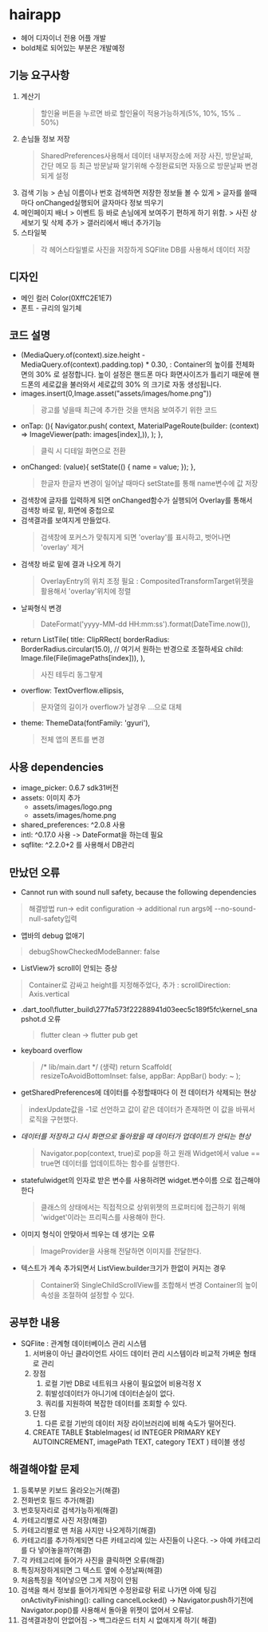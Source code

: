 # hairapp

- 헤어 디자이너 전용 어플 개발
- bold체로 되어있는 부분은 개발예정

## 기능 요구사항
 1. 계산기
    > 할인율 버튼을 누르면 바로 할인율이 적용가능하게(5%, 10%, 15% .. 50%)
 2. 손님들 정보 저장
       > SharedPreferences사용해서 데이터 내부저장소에 저장
       >  사진, 방문날짜, 간단 메모 등
       > 최근 방문날짜 알기위해 수정완료되면 자동으로 방문날짜 변경되게 설정
3. 검색 기능
       > 손님 이름이나 번호 검색하면 저장한 정보들 볼 수 있게
       > 글자를 쓸때마다 onChanged실행되어 글자마다 정보 띄우기
4. 메인페이지 배너
       > 이벤트 등 바로 손님에게 보여주기 편하게 하기 위함.
       > 사진 상세보기 및 삭제 추가
       > 갤러리에서 배너 추가기능
5. 스타일북
   > 각 헤어스타일별로 사진을 저장하게
    > SQFlite DB를 사용해서 데이터 저장
## 디자인
 - 메인 컬러 Color(0XffC2E1E7)
 - 폰트 - 규리의 일기체


## 코드 설명

- (MediaQuery.of(context).size.height - MediaQuery.of(context).padding.top) * 0.30, :
       Container의 높이를 전체화면의 30% 로 설정합니다. 높이 설정은 핸드폰 마다 화면사이즈가
       틀리기 때문에 핸드폰의 세로값을 불러와서 세로값의 30% 의 크기로 자동 생성됩니다.
-  images.insert(0,Image.asset("assets/images/home.png"))
    > 광고를 넣을때 최근에 추가한 것을 맨처음 보여주기 위한 코드
- onTap: (){
  Navigator.push(
  context,
  MaterialPageRoute(builder: (context) => ImageViewer(path: images[index],)),
  );
  },
    > 클릭 시 디테일 화면으로 전환
- onChanged: (value){
  setState(() {
  name = value;
  });
  },
  > 한글자 한글자 변경이 일어날 때마다 setState를 통해 name변수에 값 저장
- 검색창에 글자를 입력하게 되면 onChanged함수가 실행되어 Overlay를 통해서 검색창 바로 밑, 화면에 중첩으로
- 검색결과를 보여지게 만들었다.
    > 검색창에 포커스가 맞춰지게 되면 'overlay'를 표시하고, 벗어나면 'overlay' 제거
- 검색창 바로 밑에 결과 나오게 하기
  > OverlayEntry의 위치 조정 필요 : CompositedTransformTarget위젯을 활용해서 'overlay'위치에 정렬
- 날짜형식 변경
    >DateFormat('yyyy-MM-dd HH:mm:ss').format(DateTime.now()),
- return ListTile(
  title: ClipRRect(
  borderRadius: BorderRadius.circular(15.0), // 여기서 원하는 반경으로 조절하세요
  child: Image.file(File(imagePaths[index])),
  ),
    > 사진 테두리 동그랗게
- overflow: TextOverflow.ellipsis,
    > 문자열의 길이가 overflow가 날경우 ...으로 대체
- theme: ThemeData(fontFamily: 'gyuri'),
    > 전체 앱의 폰트를 변경


## 사용 dependencies
- image_picker: 0.6.7 sdk31버전
-   assets: 이미지 추가
    - assets/images/logo.png
    - assets/images/home.png 
- shared_preferences: ^2.0.8 사용
- intl: ^0.17.0 사용 -> DateFormat을 하는데 필요
- sqflite: ^2.2.0+2 를 사용해서 DB관리

## 만났던 오류

- Cannot run with sound null safety, because the following dependencies
 > 해결방법 run-> edit configuration -> additional run args에 --no-sound-null-safety입력
- 앱바의 debug 없애기
 > debugShowCheckedModeBanner: false
- ListView가 scroll이 안되는 증상
 > Container로 감싸고 height를 지정해주었다, 추가 : scrollDirection: Axis.vertical
- .dart_tool\flutter_build\277fa573f22288941d03eec5c189f5fc\kernel_snapshot.d 오류
  > flutter clean -> flutter pub get
- keyboard overflow
  > /* lib/main.dart */
  (생략)
  return Scaffold(
  resizeToAvoidBottomInset: false,
  appBar: AppBar()
  body: ~
  );
- getSharedPreferences에 데이터를 수정할때마다 이 전 데이터가 삭제되는 현상
 > indexUpdate값을 -1로 선언하고 값이 같은 데이터가 존재하면 이 값을 바꿔서 로직을 구현했다.
- *데이터를 저장하고 다시 화면으로 돌아왔을 때 데이터가 업데이트가 안되는 현상*
    > Navigator.pop(context, true)로 pop을 하고 원래 Widget에서 value == true면 데이터를 업데이트하는 함수를 실행한다.
- statefulwidget의 인자로 받은 변수를 사용하려면 widget.변수이름 으로 접근해야 한다
    > 클래스의 상태에서는 직접적으로 상위위젯의 프로퍼티에 접근하기 위해 'widget'이라는 프리픽스를 사용해야 한다.
- 이미지 형식이 안맞아서 띄우는 데 생기는 오류
    >ImageProvider을 사용해 전달하면 이미지를 전달한다.
- 텍스트가 계속 추가되면서 ListView.builder크기가 한없이 커지는 경우
    > Container와 SingleChildScrollView를 조합해서 변경
    > Container의 높이 속성을 조절하여 설정할 수 있다.

## 공부한 내용
- SQFlite : 관계형 데이터베이스 관리 시스템
  1. 서버용이 아닌 클라이언트 사이드 데이터 관리 시스템이라 비교적 가벼운 형태로 관리
  2. 장점
     1. 로컬 기반 DB로 네트워크 사용이 필요없어 비용걱정 X
     2. 휘발성데이터가 아니기에 데이터손실이 없다.
     3. 쿼리를 지원하여 복잡한 데이터를 조회할 수 있다.
  3. 단점
     1. 다른 로컬 기반의 데이터 저장 라이브러리에 비해 속도가 떨어진다.
  4. CREATE TABLE $tableImages(
        id INTEGER PRIMARY KEY AUTOINCREMENT,
        imagePath TEXT,
        category TEXT
        ) 테이블 생성

## 해결해야할 문제
1. 등록부분 키보드 올라오는거(해결)
2. 전화번호 필드 추가(해결)
3. 번호뒷자리로 검색가능하게(해결)
4. 카테고리별로 사진 저장(해결)
5. 카테고리별로 맨 처음 사지만 나오게하기(해결)
6. 카테고리를 추가하게되면 다른 카테고리에 있는 사진들이 나온다. -> 아예 카테고리를 다 넣어놓을까?(해결)
7. 각 카테고리에 들어가 사진을 클릭하면 오류(해결)
8. 특징저장하게되면 그 텍스트 옆에 수정날짜(해결)
9. 처음특징을 적어넣으면 그게 저장이 안됨
10. 검색을 해서 정보를 들어가게되면 수정완료랑 뒤로 나가면 아예 팅김
    onActivityFinishing(): calling cancelLocked()
    -> Navigator.push하기전에 Navigator.pop()를 사용해서 돌아올 위젯이 없어서 오류남.
11. 검색결과창이 안없어짐 -> 백그라운드 터치 시 없애지게 하기( 해결)